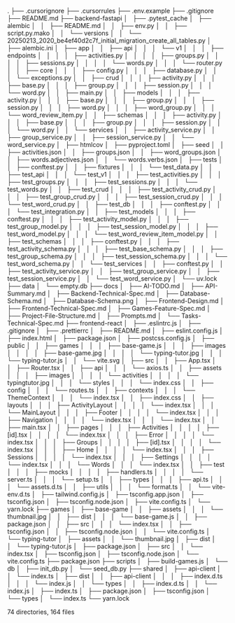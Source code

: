 .
├── .cursorignore
├── .cursorrules
├── .env.example
├── .gitignore
├── README.md
├── backend-fastapi
│   ├── .pytest_cache
│   ├── alembic
│   │   ├── README.md
│   │   ├── env.py
│   │   ├── script.py.mako
│   │   └── versions
│   │       └── 20250213_2020_be4ef40d2c7f_initial_migration_create_all_tables.py
│   ├── alembic.ini
│   ├── app
│   │   ├── api
│   │   │   └── v1
│   │   │       ├── endpoints
│   │   │       │   ├── activities.py
│   │   │       │   ├── groups.py
│   │   │       │   ├── sessions.py
│   │   │       │   └── words.py
│   │   │       └── router.py
│   │   ├── core
│   │   │   ├── config.py
│   │   │   ├── database.py
│   │   │   └── exceptions.py
│   │   ├── crud
│   │   │   ├── activity.py
│   │   │   ├── base.py
│   │   │   ├── group.py
│   │   │   ├── session.py
│   │   │   └── word.py
│   │   ├── main.py
│   │   ├── models
│   │   │   ├── activity.py
│   │   │   ├── base.py
│   │   │   ├── group.py
│   │   │   ├── session.py
│   │   │   ├── word.py
│   │   │   ├── word_group.py
│   │   │   └── word_review_item.py
│   │   ├── schemas
│   │   │   ├── activity.py
│   │   │   ├── base.py
│   │   │   ├── group.py
│   │   │   ├── session.py
│   │   │   └── word.py
│   │   └── services
│   │       ├── activity_service.py
│   │       ├── group_service.py
│   │       ├── session_service.py
│   │       └── word_service.py
│   ├── htmlcov
│   ├── pyproject.toml
│   ├── seed
│   │   ├── activities.json
│   │   ├── groups.json
│   │   ├── word_groups.json
│   │   ├── words.adjectives.json
│   │   └── words.verbs.json
│   ├── tests
│   │   ├── conftest.py
│   │   ├── fixtures
│   │   │   └── test_data.py
│   │   ├── test_api
│   │   │   └── test_v1
│   │   │       ├── test_activities.py
│   │   │       ├── test_groups.py
│   │   │       ├── test_sessions.py
│   │   │       └── test_words.py
│   │   ├── test_crud
│   │   │   ├── test_activity_crud.py
│   │   │   ├── test_group_crud.py
│   │   │   ├── test_session_crud.py
│   │   │   └── test_word_crud.py
│   │   ├── test_db
│   │   │   ├── conftest.py
│   │   │   └── test_integration.py
│   │   ├── test_models
│   │   │   ├── conftest.py
│   │   │   ├── test_activity_model.py
│   │   │   ├── test_group_model.py
│   │   │   ├── test_session_model.py
│   │   │   ├── test_word_model.py
│   │   │   └── test_word_review_item_model.py
│   │   ├── test_schemas
│   │   │   ├── conftest.py
│   │   │   ├── test_activity_schema.py
│   │   │   ├── test_base_schema.py
│   │   │   ├── test_group_schema.py
│   │   │   ├── test_session_schema.py
│   │   │   └── test_word_schema.py
│   │   └── test_services
│   │       ├── conftest.py
│   │       ├── test_activity_service.py
│   │       ├── test_group_service.py
│   │       ├── test_session_service.py
│   │       └── test_word_service.py
│   └── uv.lock
├── data
│   └── empty.db
├── docs
│   ├── AI-TODO.md
│   ├── API-Summary.md
│   ├── Backend-Technical-Spec.md
│   ├── Database-Schema.md
│   ├── Database-Schema.png
│   ├── Frontend-Design.md
│   ├── Frontend-Technical-Spec.md
│   ├── Games-Feature-Spec.md
│   ├── Project-File-Structure.md
│   ├── Prompts.md
│   └── Tasks-Technical-Spec.md
├── frontend-react
│   ├── .eslintrc.js
│   ├── .gitignore
│   ├── .prettierrc
│   ├── README.md
│   ├── eslint.config.js
│   ├── index.html
│   ├── package.json
│   ├── postcss.config.js
│   ├── public
│   │   ├── games
│   │   │   ├── base-game.js
│   │   │   ├── images
│   │   │   │   ├── base-game.jpg
│   │   │   │   └── typing-tutor.jpg
│   │   │   └── typing-tutor.js
│   │   └── vite.svg
│   ├── src
│   │   ├── App.tsx
│   │   ├── Router.tsx
│   │   ├── api
│   │   │   └── axios.ts
│   │   ├── assets
│   │   │   ├── images
│   │   │   │   └── activities
│   │   │   │       └── typingtutor.jpg
│   │   │   └── styles
│   │   │       └── index.css
│   │   ├── config
│   │   │   └── routes.ts
│   │   ├── contexts
│   │   │   └── ThemeContext
│   │   │       └── index.tsx
│   │   ├── index.css
│   │   ├── layouts
│   │   │   ├── ActivityLayout
│   │   │   │   └── index.tsx
│   │   │   └── MainLayout
│   │   │       ├── Footer
│   │   │       │   └── index.tsx
│   │   │       ├── Navigation
│   │   │       │   └── index.tsx
│   │   │       └── index.tsx
│   │   ├── main.tsx
│   │   ├── pages
│   │   │   ├── Activities
│   │   │   │   ├── [id].tsx
│   │   │   │   └── index.tsx
│   │   │   ├── Error
│   │   │   │   └── index.tsx
│   │   │   ├── Groups
│   │   │   │   ├── [id].tsx
│   │   │   │   └── index.tsx
│   │   │   ├── Home
│   │   │   │   └── index.tsx
│   │   │   ├── Sessions
│   │   │   │   └── index.tsx
│   │   │   ├── Settings
│   │   │   │   └── index.tsx
│   │   │   └── Words
│   │   │       └── index.tsx
│   │   ├── test
│   │   │   ├── mocks
│   │   │   │   ├── handlers.ts
│   │   │   │   └── server.ts
│   │   │   └── setup.ts
│   │   ├── types
│   │   │   ├── api.ts
│   │   │   └── assets.d.ts
│   │   ├── utils
│   │   │   └── format.ts
│   │   └── vite-env.d.ts
│   ├── tailwind.config.js
│   ├── tsconfig.app.json
│   ├── tsconfig.json
│   ├── tsconfig.node.json
│   ├── vite.config.ts
│   └── yarn.lock
├── games
│   ├── base-game
│   │   ├── assets
│   │   │   └── thumbnail.jpg
│   │   ├── dist
│   │   │   └── base-game.js
│   │   ├── package.json
│   │   ├── src
│   │   │   └── index.tsx
│   │   ├── tsconfig.json
│   │   ├── tsconfig.node.json
│   │   └── vite.config.ts
│   └── typing-tutor
│       ├── assets
│       │   └── thumbnail.jpg
│       ├── dist
│       │   └── typing-tutor.js
│       ├── package.json
│       ├── src
│       │   └── index.tsx
│       ├── tsconfig.json
│       ├── tsconfig.node.json
│       └── vite.config.ts
├── package.json
├── scripts
│   ├── build-games.js
│   └── db
│       ├── init_db.py
│       └── seed_db.py
├── shared
│   ├── api-client
│   │   └── index.ts
│   ├── dist
│   │   ├── api-client
│   │   │   ├── index.d.ts
│   │   │   └── index.js
│   │   └── types
│   │       ├── index.d.ts
│   │       └── index.js
│   ├── index.ts
│   ├── package.json
│   ├── tsconfig.json
│   └── types
│       └── index.ts
└── yarn.lock

74 directories, 164 files
